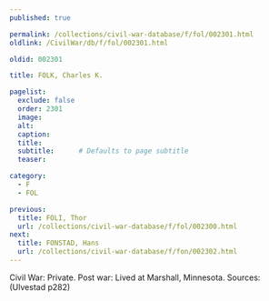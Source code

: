 ```yaml
---
published: true

permalink: /collections/civil-war-database/f/fol/002301.html
oldlink: /CivilWar/db/f/fol/002301.html

oldid: 002301

title: FOLK, Charles K.

pagelist:
  exclude: false
  order: 2301
  image: 
  alt:
  caption:
  title:
  subtitle:      # Defaults to page subtitle
  teaser:

category: 
  - F 
  - FOL

previous:
  title: FOLI, Thor
  url: /collections/civil-war-database/f/fol/002300.html  
next:
  title: FONSTAD, Hans
  url: /collections/civil-war-database/f/fon/002302.html   
---
```

Civil War: Private. Post war: Lived at Marshall, Minnesota. Sources: (Ulvestad p282)